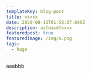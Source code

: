 ```yaml
---
templateKey: blog-post
title: xxxxx
date: 2020-08-11T01:58:27.690Z
description: asfdasdfxxxx
featuredpost: true
featuredimage: /img/a.png
tags:
  - hoge
---
```

aaabbb